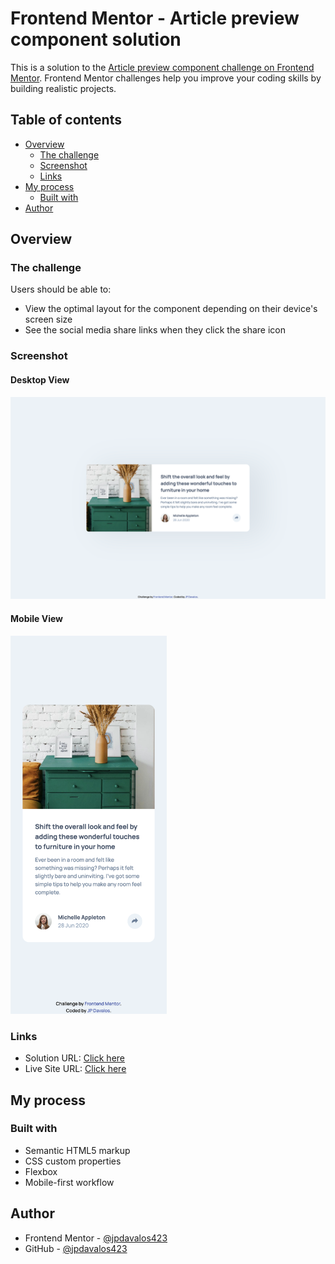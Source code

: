 # Frontend Mentor - Article preview component solution

This is a solution to the [Article preview component challenge on Frontend Mentor](https://www.frontendmentor.io/challenges/article-preview-component-dYBN_pYFT). Frontend Mentor challenges help you improve your coding skills by building realistic projects.

## Table of contents

- [Overview](#overview)
  - [The challenge](#the-challenge)
  - [Screenshot](#screenshot)
  - [Links](#links)
- [My process](#my-process)
  - [Built with](#built-with)
- [Author](#author)

## Overview

### The challenge

Users should be able to:

- View the optimal layout for the component depending on their device's screen size
- See the social media share links when they click the share icon

### Screenshot

#### Desktop View

<img src="./screenshots/jpdavalos423.github.io_artilce-preview-component_desktop.png" width="750px"/>

#### Mobile View

<img src="./screenshots/jpdavalos423.github.io_artilce-preview-component_mobile.png" width="250px"/>

### Links

- Solution URL: [Click here](https://www.frontendmentor.io/solutions/article-preview-component-with-html-css-and-js--GhqXp5q4o)
- Live Site URL: [Click here](https://jpdavalos423.github.io/artilce-preview-component/)

## My process

### Built with

- Semantic HTML5 markup
- CSS custom properties
- Flexbox
- Mobile-first workflow

## Author

- Frontend Mentor - [@jpdavalos423](https://www.frontendmentor.io/profile/jpdavalos423)
- GitHub - [@jpdavalos423](https://github.com/jpdavalos423)
